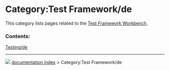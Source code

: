 # Category:Test Framework/de
This category lists pages related to the [Test Framework Workbench](Testing/de.md).

### Contents:

  
  [Testing/de](Testing/de.md)



---
![](images/Right_arrow.png) [documentation index](../README.md) > Category:Test Framework/de
